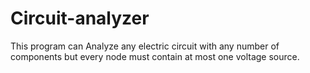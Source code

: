 # Circuit-analyzer
This program can Analyze any electric circuit with any number of components but every node must contain at most one voltage source.
